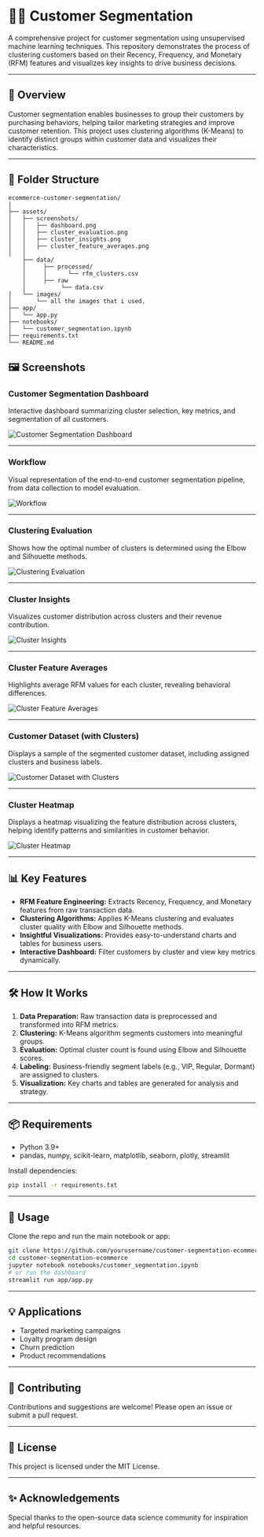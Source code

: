 # 🧑‍💼 Customer Segmentation

A comprehensive project for customer segmentation using unsupervised machine learning techniques. This repository demonstrates the process of clustering customers based on their Recency, Frequency, and Monetary (RFM) features and visualizes key insights to drive business decisions.

---

## 🚀 Overview

Customer segmentation enables businesses to group their customers by purchasing behaviors, helping tailor marketing strategies and improve customer retention. This project uses clustering algorithms (K-Means) to identify distinct groups within customer data and visualizes their characteristics.

---

## 📁 Folder Structure
```text
ecommerce-customer-segmentation/
│
├── assets/
│   ├── screenshots/
│   │   ├── dashboard.png
│   │   ├── cluster_evaluation.png
│   │   ├── cluster_insights.png
│   │   ├── cluster_feature_averages.png
│   │
    ├── data/
    │     ├── processed/
    │     │      └── rfm_clusters.csv
    │     ├── raw
    │          └── data.csv
│   └── images/
│       └── all the images that i used.
├── app/
│   └── app.py
├── notebooks/
│   └── customer_segmentation.ipynb
├── requirements.txt
└── README.md
```

## 🖼️ Screenshots

### Customer Segmentation Dashboard

Interactive dashboard summarizing cluster selection, key metrics, and segmentation of all customers.

![Customer Segmentation Dashboard](assets/screenshots/website_overview.png)

---

### Workflow

Visual representation of the end-to-end customer segmentation pipeline, from data collection to model evaluation.

![Workflow](assets/images/workflow.png)

---

### Clustering Evaluation

Shows how the optimal number of clusters is determined using the Elbow and Silhouette methods.

![Clustering Evaluation](assets/screenshots/clustering_evaluation.png)

---

### Cluster Insights

Visualizes customer distribution across clusters and their revenue contribution.

![Cluster Insights](assets/screenshots/cluster_insights.png)

---

### Cluster Feature Averages

Highlights average RFM values for each cluster, revealing behavioral differences.

![Cluster Feature Averages](assets/screenshots/rfm_visualizations.png)

---

### Customer Dataset (with Clusters)

Displays a sample of the segmented customer dataset, including assigned clusters and business labels.

![Customer Dataset with Clusters](assets/screenshots/dataset.png)

---

### Cluster Heatmap
Displays a heatmap visualizing the feature distribution across clusters, helping identify patterns and similarities in customer behavior.

![Cluster Heatmap](assets/screenshots/cluster_heatmap.png)

---

## 📊 Key Features

- **RFM Feature Engineering:** Extracts Recency, Frequency, and Monetary features from raw transaction data.
- **Clustering Algorithms:** Applies K-Means clustering and evaluates cluster quality with Elbow and Silhouette methods.
- **Insightful Visualizations:** Provides easy-to-understand charts and tables for business users.
- **Interactive Dashboard:** Filter customers by cluster and view key metrics dynamically.

---

## 🛠️ How It Works

1. **Data Preparation:** Raw transaction data is preprocessed and transformed into RFM metrics.
2. **Clustering:** K-Means algorithm segments customers into meaningful groups.
3. **Evaluation:** Optimal cluster count is found using Elbow and Silhouette scores.
4. **Labeling:** Business-friendly segment labels (e.g., VIP, Regular, Dormant) are assigned to clusters.
5. **Visualization:** Key charts and tables are generated for analysis and strategy.

---

## 📦 Requirements

- Python 3.9+
- pandas, numpy, scikit-learn, matplotlib, seaborn, plotly, streamlit

Install dependencies:

```bash
pip install -r requirements.txt
```

---

## 📝 Usage

Clone the repo and run the main notebook or app:

```bash
git clone https://github.com/yourusername/customer-segmentation-ecommerce.git
cd customer-segmentation-ecommerce
jupyter notebook notebooks/customer_segmentation.ipynb
# or run the dashboard
streamlit run app/app.py
```

---

## 💡 Applications

- Targeted marketing campaigns
- Loyalty program design
- Churn prediction
- Product recommendations

---

## 🤝 Contributing

Contributions and suggestions are welcome! Please open an issue or submit a pull request.

---

## 📄 License

This project is licensed under the MIT License.

---

## ✨ Acknowledgements

Special thanks to the open-source data science community for inspiration and helpful resources.
